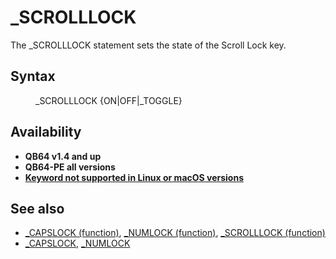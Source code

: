 <style>pre.codeide, pre.outputfixed, .outputcrt0 { background-color: #000 !important; color: #FFF !important; }</style><!DOCTYPE html>
<html class="client-nojs" dir="ltr" lang="en">
<head>
<title>_SCROLLLOCK - QB64 Phoenix Edition Wiki</title>
</head>
<body class="mediawiki ltr sitedir-ltr mw-hide-empty-elt ns-0 ns-subject page-SCROLLLOCK rootpage-SCROLLLOCK skin-vector action-view skin-vector-legacy vector-feature-language-in-header-enabled vector-feature-language-in-main-page-header-disabled vector-feature-language-alert-in-sidebar-disabled vector-feature-sticky-header-disabled vector-feature-sticky-header-edit-disabled vector-feature-table-of-contents-disabled vector-feature-visual-enhancement-next-disabled">
<div class="mw-body" id="content" role="main">
<a id="top"></a>
<h1 class="firstHeading mw-first-heading" id="firstHeading">_SCROLLLOCK</h1>
<div class="vector-body" id="bodyContent">
<div class="mw-body-content mw-content-ltr" dir="ltr" id="mw-content-text" lang="en"><div class="mw-parser-output"><p>The <a class="mw-selflink selflink">_SCROLLLOCK</a> statement sets the state of the Scroll Lock key.
</p>
<h2><span class="mw-headline" id="Syntax">Syntax</span></h2>
<dl><dd><a class="mw-selflink selflink">_SCROLLLOCK</a> {ON|OFF|_TOGGLE}</dd></dl>
<p>
</p>
<h2><span class="mw-headline" id="Availability">Availability</span></h2>
<ul><li><b>QB64 v1.4 and up</b></li>
<li><b>QB64-PE all versions</b></li>
<li><b><a href="Keywords_currently_not_supported_by_QB64#Keywords_not_supported_in_Linux_or_macOS_versions" title="Keywords currently not supported by QB64">Keyword not supported in Linux or macOS versions</a></b></li></ul>
<p>
</p>
<h2><span class="mw-headline" id="See_also">See also</span></h2>
<ul><li><a href="CAPSLOCK_(function)" title="CAPSLOCK (function)">_CAPSLOCK (function)</a>, <a href="NUMLOCK_(function)" title="NUMLOCK (function)">_NUMLOCK (function)</a>, <a href="SCROLLLOCK_(function)" title="SCROLLLOCK (function)">_SCROLLLOCK (function)</a></li>
<li><a href="CAPSLOCK" title="CAPSLOCK">_CAPSLOCK</a>, <a href="NUMLOCK" title="NUMLOCK">_NUMLOCK</a></li></ul>
<p>
</p>
<!-- 
NewPP limit report
Cached time: 20240715062602
Cache expiry: 86400
Reduced expiry: false
Complications: [show‐toc]
CPU time usage: 0.021 seconds
Real time usage: 0.027 seconds
Preprocessor visited node count: 13/1000000
Post‐expand include size: 546/2097152 bytes
Template argument size: 0/2097152 bytes
Highest expansion depth: 3/100
Expensive parser function count: 0/100
Unstrip recursion depth: 0/20
Unstrip post‐expand size: 0/5000000 bytes
-->
<!--
Transclusion expansion time report (%,ms,calls,template)
100.00%   11.197      1 -total
 29.15%    3.264      1 Template:PageSyntax
 24.10%    2.699      1 Template:PageAvailability
 21.83%    2.444      1 Template:PageNavigation
 20.81%    2.330      1 Template:PageSeeAlso
-->
<!-- Saved in parser cache with key qb64pnix_mw19894-mwmb_:pcache:idhash:323-0!canonical and timestamp 20240715062602 and revision id 7667.
 -->
</div>
</div>
</div>
</div>
</body>
</html>